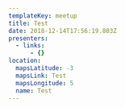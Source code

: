 ```yaml
---
templateKey: meetup
title: Test
date: 2018-12-14T17:56:19.803Z
presenters:
  - links:
      - {}
location:
  mapsLatitude: -3
  mapsLink: Test
  mapsLongitude: 5
  name: Test
---
```


